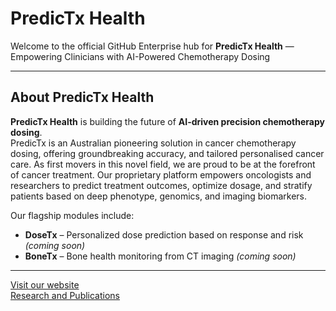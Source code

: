 # PredicTx Health

Welcome to the official GitHub Enterprise hub for **PredicTx Health** — Empowering Clinicians with AI-Powered Chemotherapy Dosing  

---

## About PredicTx Health

**PredicTx Health** is building the future of **AI-driven precision chemotherapy dosing**.  
PredicTx is an Australian pioneering solution in cancer chemotherapy dosing, offering groundbreaking accuracy, and tailored personalised cancer care. As first movers in this novel field, we are proud to be at the forefront of cancer treatment. Our proprietary platform empowers oncologists and researchers to predict treatment outcomes, optimize dosage, and stratify patients based on deep phenotype, genomics, and imaging biomarkers.

Our flagship modules include:

- **DoseTx** – Personalized dose prediction based on response and risk *(coming soon)*
- **BoneTx** – Bone health monitoring from CT imaging *(coming soon)*
---

[Visit our website](https://www.predictx.health/)  
[Research and Publications](https://www.predictx.health/resource)

